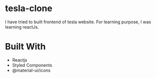 # tesla-clone
I have tried to built frontend of tesla website. For learning purpose, I was learning reactJs.

# Built With
- Reactjs
- Styled Components
- @material-ui/icons
